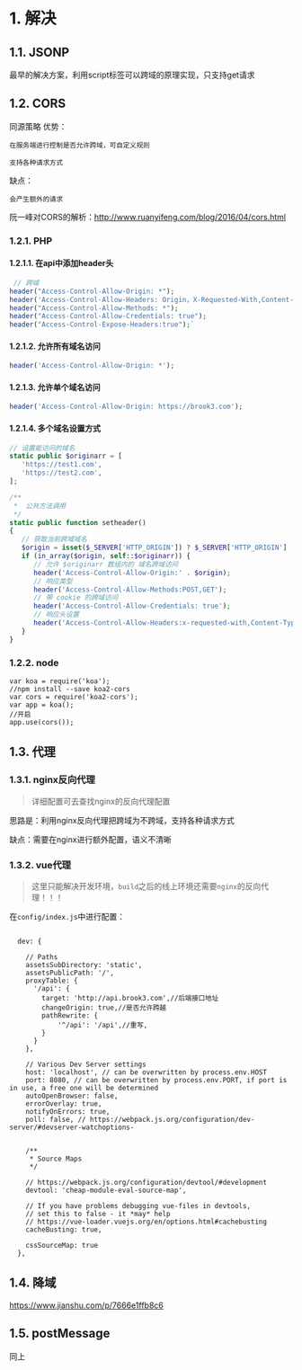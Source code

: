# 1. 解决

## 1.1. JSONP
最早的解决方案，利用script标签可以跨域的原理实现，只支持get请求

## 1.2. CORS
同源策略
优势：

    在服务端进行控制是否允许跨域，可自定义规则

    支持各种请求方式

缺点：

    会产生额外的请求

阮一峰对CORS的解析：http://www.ruanyifeng.com/blog/2016/04/cors.html


### 1.2.1. PHP
#### 1.2.1.1. 在api中添加header头
```php
 // 跨域
header("Access-Control-Allow-Origin: *");
header('Access-Control-Allow-Headers: Origin，X-Requested-With,Content-Type,Accept,Token,Client,Upload');
header("Access-Control-Allow-Methods: *");
header("Access-Control-Allow-Credentials: true");
header("Access-Control-Expose-Headers:true");`
```

#### 1.2.1.2. 允许所有域名访问
```php
header('Access-Control-Allow-Origin: *');
```
#### 1.2.1.3. 允许单个域名访问
```php
header('Access-Control-Allow-Origin: https://brook3.com');
```

#### 1.2.1.4. 多个域名设置方式
```php
// 设置能访问的域名
static public $originarr = [
   'https://test1.com',
   'https://test2.com',
];

/**
 *  公共方法调用
 */
static public function setheader()
{
   // 获取当前跨域域名
   $origin = isset($_SERVER['HTTP_ORIGIN']) ? $_SERVER['HTTP_ORIGIN'] : '';
   if (in_array($origin, self::$originarr)) {
      // 允许 $originarr 数组内的 域名跨域访问
      header('Access-Control-Allow-Origin:' . $origin);
      // 响应类型
      header('Access-Control-Allow-Methods:POST,GET');
      // 带 cookie 的跨域访问
      header('Access-Control-Allow-Credentials: true');
      // 响应头设置
      header('Access-Control-Allow-Headers:x-requested-with,Content-Type,X-CSRF-Token');
   }
}
```

### 1.2.2. node
```nodejs
var koa = require('koa');
//npm install --save koa2-cors
var cors = require('koa2-cors');
var app = koa();
//开启
app.use(cors());
```

## 1.3. 代理
### 1.3.1. nginx反向代理
> 详细配置可去查找nginx的反向代理配置

思路是：利用nginx反向代理把跨域为不跨域，支持各种请求方式

缺点：需要在nginx进行额外配置，语义不清晰

### 1.3.2. vue代理
> 这里只能解决开发环境，`build`之后的线上环境还需要`nginx`的反向代理！！！

在`config/index.js`中进行配置：
```vue

  dev: {

    // Paths
    assetsSubDirectory: 'static',
    assetsPublicPath: '/',
    proxyTable: {
      '/api': {
        target: 'http://api.brook3.com',//后端接口地址
        changeOrigin: true,//是否允许跨越
        pathRewrite: {
            '^/api': '/api',//重写,
        }
      }
    },

    // Various Dev Server settings
    host: 'localhost', // can be overwritten by process.env.HOST
    port: 8080, // can be overwritten by process.env.PORT, if port is in use, a free one will be determined
    autoOpenBrowser: false,
    errorOverlay: true,
    notifyOnErrors: true,
    poll: false, // https://webpack.js.org/configuration/dev-server/#devserver-watchoptions-

    
    /**
     * Source Maps
     */

    // https://webpack.js.org/configuration/devtool/#development
    devtool: 'cheap-module-eval-source-map',

    // If you have problems debugging vue-files in devtools,
    // set this to false - it *may* help
    // https://vue-loader.vuejs.org/en/options.html#cachebusting
    cacheBusting: true,

    cssSourceMap: true
  },
```

## 1.4. 降域
https://www.jianshu.com/p/7666e1ffb8c6

## 1.5. postMessage
同上
